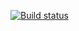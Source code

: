 [![Build status](https://ci.appveyor.com/api/projects/status/qeaqwp1y845ipov9/branch/main?svg=true)](https://ci.appveyor.com/project/captainchaan/selenium/branch/main)
